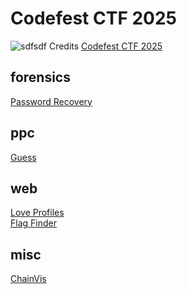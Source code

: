 # Codefest CTF 2025

![sdfsdf](logo.png)
Credits [Codefest CTF 2025](https://codefest-ctf.iitbhu.tech/)

## forensics

[Password Recovery](forensics/password_recovery/README.md)

## ppc

[Guess](ppc/guess/README.md)

## web

[Love Profiles](web/love_profiles/README.md)\
[Flag Finder](web/flag_finder/README.md)

## misc

[ChainVis](misc/chain_vis/README.md)